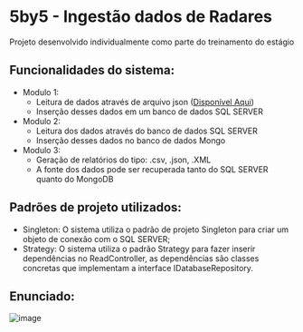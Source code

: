 # 5by5 - Ingestão dados de Radares

Projeto desenvolvido individualmente como parte do treinamento do estágio

## Funcionalidades do sistema:

- Modulo 1:
  - Leitura de dados através de arquivo json (<a href="https://dados.antt.gov.br/dataset/79d287f4-f5ca-4385-a17c-f61f53831f17/resource/fa861690-70de-4a27-a82f-0eee74abdbc0/download/dados_dos_radares.json" >Disponível Aqui</a>)
  - Inserção desses dados em um banco de dados SQL SERVER
- Modulo 2:
  - Leitura dos dados através do banco de dados SQL SERVER
  - Inserção desses dados no banco de dados Mongo
- Modulo 3:
  - Geração de relatórios do tipo: .csv, .json, .XML
  - A fonte dos dados pode ser recuperada tanto do SQL SERVER quanto do MongoDB

## Padrões de projeto utilizados:

- Singleton: O sistema utiliza o padrão de projeto Singleton para criar um objeto de conexão com o SQL SERVER;
- Strategy: O sistema utiliza o padrão Strategy para fazer inserir dependências no ReadController, as dependências são classes concretas que implementam a interface IDatabaseRepository.

## Enunciado: 
![image](https://github.com/edenilsonjunior/5by5-IngestaoRadar/assets/110670578/91e2ffa4-d6c1-4d04-80bd-d62f8a68f87e)
